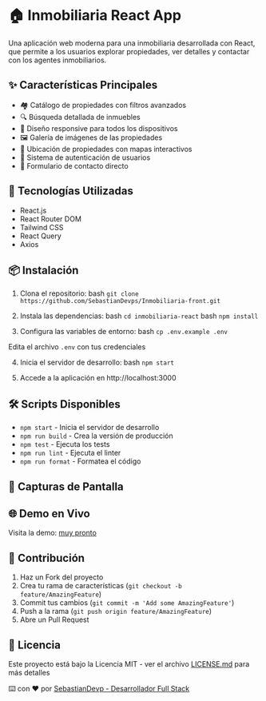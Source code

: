 # 🏠 Inmobiliaria React App

Una aplicación web moderna para una inmobiliaria desarrollada con React, que permite a los usuarios explorar propiedades, ver detalles y contactar con los agentes inmobiliarios.

## ✨ Características Principales

- 🏘️ Catálogo de propiedades con filtros avanzados
- 🔍 Búsqueda detallada de inmuebles
- 📱 Diseño responsive para todos los dispositivos
- 🖼️ Galería de imágenes de las propiedades
- 📍 Ubicación de propiedades con mapas interactivos
- 👤 Sistema de autenticación de usuarios
- 💬 Formulario de contacto directo

## 🚀 Tecnologías Utilizadas

- React.js
- React Router DOM
- Tailwind CSS
- React Query
- Axios

## 📦 Instalación

1. Clona el repositorio:
   bash `git clone https://github.com/SebastianDevps/Inmobiliaria-front.git`

2. Instala las dependencias:
   bash `cd inmobiliaria-react`
   bash `npm install`

3. Configura las variables de entorno:
   bash `cp .env.example .env`

Edita el archivo `.env` con tus credenciales

4. Inicia el servidor de desarrollo:
   bash `npm start`

5. Accede a la aplicación en http://localhost:3000

## 🛠️ Scripts Disponibles

- `npm start` - Inicia el servidor de desarrollo
- `npm run build` - Crea la versión de producción
- `npm test` - Ejecuta los tests
- `npm run lint` - Ejecuta el linter
- `npm run format` - Formatea el código

## 📱 Capturas de Pantalla

## 🌐 Demo en Vivo

Visita la demo: [muy pronto](https://.com)

## 🤝 Contribución

1. Haz un Fork del proyecto
2. Crea tu rama de características (`git checkout -b feature/AmazingFeature`)
3. Commit tus cambios (`git commit -m 'Add some AmazingFeature'`)
4. Push a la rama (`git push origin feature/AmazingFeature`)
5. Abre un Pull Request

## 📝 Licencia

Este proyecto está bajo la Licencia MIT - ver el archivo [LICENSE.md](LICENSE.md) para más detalles

⌨️ con ❤️ por [SebastianDevp - Desarrollador Full Stack](https://github.com/SebastianDevps)

